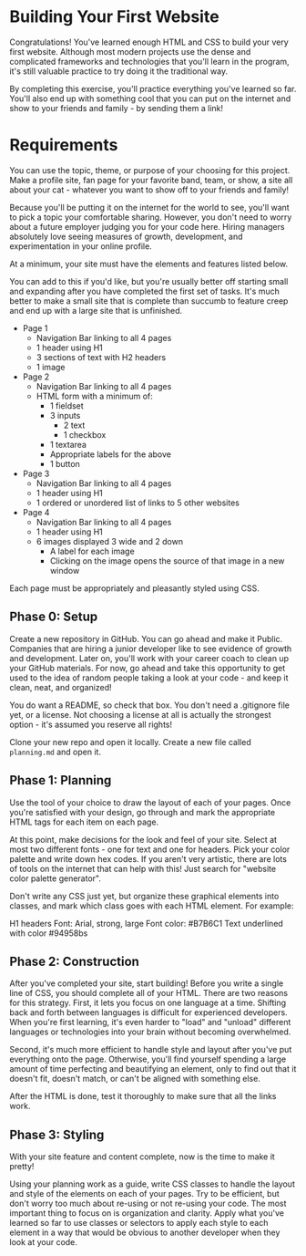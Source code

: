 
# Building Your First Website

Congratulations! You've learned enough HTML and CSS to build your very first website. Although most modern projects use the dense and complicated frameworks and technologies that you'll learn in the program, it's still valuable practice to try doing it the traditional way.

By completing this exercise, you'll practice everything you've learned so far. You'll also end up with something cool that you can put on the internet and show to your friends and family - by sending them a link!

# Requirements

You can use the topic, theme, or purpose of your choosing for this project. Make a profile site, fan page for your favorite band, team, or show, a site all about your cat - whatever you want to show off to your friends and family!

Because you'll be putting it on the internet for the world to see, you'll want to pick a topic your comfortable sharing. However, you don't need to worry about a future employer judging you for your code here. Hiring managers absolutely love seeing measures of growth, development, and experimentation in your online profile.

At a minimum, your site must have the elements and features listed below.

You can add to this if you'd like, but you're usually better off starting small and expanding after you have completed the first set of tasks. It's much better to make a small site that is complete than succumb to feature creep and end up with a large site that is unfinished.

-   Page 1
    -   Navigation Bar linking to all 4 pages
    -   1 header using H1
    -   3 sections of text with H2 headers
    -   1 image
-   Page 2
    -   Navigation Bar linking to all 4 pages
    -   HTML form with a minimum of:
        -   1 fieldset
        -   3 inputs
            -   2 text
            -   1 checkbox
        -   1 textarea
        -   Appropriate labels for the above
        -   1 button
-   Page 3
    -   Navigation Bar linking to all 4 pages
    -   1 header using H1
    -   1 ordered or unordered list of links to 5 other websites
-   Page 4
    -   Navigation Bar linking to all 4 pages
    -   1 header using H1
    -   6 images displayed 3 wide and 2 down
        -   A label for each image
        -   Clicking on the image opens the source of that image in a new window

Each page must be appropriately and pleasantly styled using CSS.

## Phase 0: Setup

Create a new repository in GitHub. You can go ahead and make it Public. Companies that are hiring a junior developer like to see evidence of growth and development. Later on, you'll work with your career coach to clean up your GitHub materials. For now, go ahead and take this opportunity to get used to the idea of random people taking a look at your code - and keep it clean, neat, and organized!

You do want a README, so check that box. You don't need a .gitignore file yet, or a license. Not choosing a license at all is actually the strongest option - it's assumed you reserve all rights!

Clone your new repo and open it locally. Create a new file called  `planning.md`  and open it.

## Phase 1: Planning

Use the tool of your choice to draw the layout of each of your pages. Once you're satisfied with your design, go through and mark the appropriate HTML tags for each item on each page.

At this point, make decisions for the look and feel of your site. Select at most two different fonts - one for text and one for headers. Pick your color palette and write down hex codes. If you aren't very artistic, there are lots of tools on the internet that can help with this! Just search for "website color palette generator".

Don't write any CSS just yet, but organize these graphical elements into classes, and mark which class goes with each HTML element. For example:

H1 headers
Font:  Arial, strong, large
Font color: #B7B6C1
Text underlined with color #94958bs

## Phase 2: Construction

After you've completed your site, start building! Before you write a single line of CSS, you should complete all of your HTML. There are two reasons for this strategy. First, it lets you focus on one language at a time. Shifting back and forth between languages is difficult for experienced developers. When you're first learning, it's even harder to "load" and "unload" different languages or technologies into your brain without becoming overwhelmed.

Second, it's much more efficient to handle style and layout after you've put everything onto the page. Otherwise, you'll find yourself spending a large amount of time perfecting and beautifying an element, only to find out that it doesn't fit, doesn't match, or can't be aligned with something else.

After the HTML is done, test it thoroughly to make sure that all the links work.

## Phase 3: Styling

With your site feature and content complete, now is the time to make it pretty!

Using your planning work as a guide, write CSS classes to handle the layout and style of the elements on each of your pages. Try to be efficient, but don't worry too much about re-using or not re-using your code. The most important thing to focus on is organization and clarity. Apply what you've learned so far to use classes or selectors to apply each style to each element in a way that would be obvious to another developer when they look at your code.
